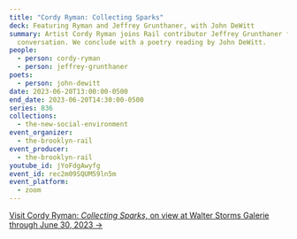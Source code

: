 ```yaml
---
title: "Cordy Ryman: Collecting Sparks"
deck: Featuring Ryman and Jeffrey Grunthaner, with John DeWitt
summary: Artist Cordy Ryman joins Rail contributor Jeffrey Grunthaner for a
  conversation. We conclude with a poetry reading by John DeWitt.
people:
  - person: cordy-ryman
  - person: jeffrey-grunthaner
poets:
  - person: john-dewitt
date: 2023-06-20T13:00:00-0500
end_date: 2023-06-20T14:30:00-0500
series: 836
collections:
  - the-new-social-environment
event_organizer:
  - the-brooklyn-rail
event_producer:
  - the-brooklyn-rail
youtube_id: jYoFdgAwyfg
event_id: rec2m09SQUM59ln5m
event_platform:
  - zoom
---
```

[V﻿isit Cordy Ryman: *Collecting Sparks,* on view at Walter Storms Galerie through June 30, 2023 →](https://www.storms-galerie.de/exhibition/cordy-ryman-2)
